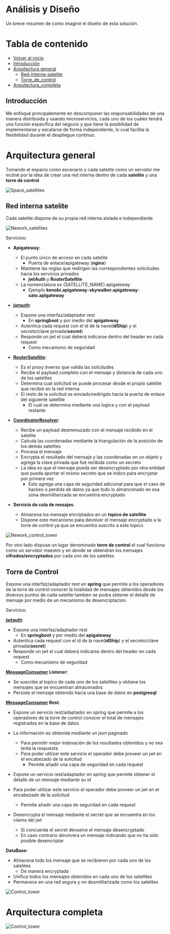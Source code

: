 # Análisis y Diseño

Un breve resumen de como imaginé el diseño de esta solución.

# Tabla de contenido

- [Volver al inicio](README.md)
- [Introducción](#introducción)
- [Arquitectura general](#arquitectura-general)
  - [Red-interna-satelite](#red-interna-satelite)
  - [Torre_de_control](#torre-de-control)
- [Arquitectura_completa](#arquitectura-completa)

## Introducción
Me enfoqué principalemente en descomponer las responsabilidades de una manera distribuida y usando microservicios, cada uno de los cuáles tendrá una función específica del negocio y que tiene la posibilidad de implementarse 
y escalarse de forma independiente, lo cual facilita la flexibilidad durante el despliegue continuo.

# Arquitectura general
Tomando el espacio como escenario y cada satelite como un servidor me incliné por la idea de crear una red interna dentro
de cada **satelite** y una **torre de control**

![Space_satellites](https://i.imgur.com/UBuH893.png)

## Red interna satelite

Cada satelite dispone de su propia red interna aislada e independiente


![Nework_satellites](https://i.imgur.com/GreEVR9.png)

Servicios:
- **Apigateway**:
  - El punto único de acceso en cada satelite 
    - Puerta de enlace/apigateway (**nginx**)
  - Mantiene las reglas que redirigen las correspondientes solicitudes hacia los servicios privados 
    - **jwtAuth** y **RouterSatellite**
  - La nomenclatura es {SATELLITE_NAME}.apigateway
    - Ejemplo **kenobi.apigateway**-**skywalker.apigateway**-**sato.apigateway**

- **[jwtauth](https://github.com/knvelasquez/jwtauth)**: 
  - Expone una interfaz/adaptador rest 
    - En **springboot** y por medio del **apigateway** 
  - Autentica cada request con el id de la nave(**idShip**) y el secreto/clave privada(**secret**)
  - Responde un jwt el cual deberá indicarse dentro del header en cada request 
    - Como mecanismo de seguridad

- **[RouterSatellite](https://github.com/knvelasquez/routersatellite)**:
  - Es el proxy inverso que valida las solicitudes
  - Recibe el payload completo con el mensaje y distancia de cada uno de los satelites
  - Determina cual solicitud se puede procesar desde el propio satelite que recibió en la red interna
  - El resto de la solicitud es enviado/redirigdo hacia la puerta de enlace del siguiente satellite
    - El cual se determina mediante una logica y con el payload restante
 

- **[CoordinatorResolver](https://github.com/knvelasquez/coordinateresolver)**:
  - Recibe un payload desmenuzado con el mensaje recibido en el satelite
  - Calcula las coordenadas mediante la triangulación de la posición de los demás satelites
  - Procesa el mensaje
  - Encrypta el resultado del mensaje y las coordenadas en un objeto y agrega la clave privada que fué recibida como un secreto
  - La idea es que el mensaje pueda ser desencryptado por otra entidad que pueda aportar el mismo secreto que se indico para encryptar por primera vez
    - Esto agrega una capa de seguridad adicional para que el caso de hackeo o perdida de datos ya que todo lo almancenado en esa zona desmilitarizada se encuentra encryptado
    

- **Servicio de cola de mesajes**:
  - Almacena los mensaje encriptados en un **topico de satellite**
  - Dispone este mecanismo para devolver el mensaje encryptado a la torre de control ya que se encuentra suscrito a este topico

![Nework_control_tower](https://i.imgur.com/j6ctz5E.png)

Por otro lado dispuse un lugar denominado **torre de control** el cual funciona como un servidor maestro y en donde se obtendrán los mensajes
**cifrados/encryptados** por cada uno de los satelites

## Torre de Control
Expone una interfaz/adaptador rest en **spring** que permite a los operadores de la torre de control conocer la totalidad de mensajes
obtenidos desde los diversos puntos de cada satelite tambien se podra obtener el detalle de 
mensaje por medio de un mecanismo de desencriptacion.

Servicios:

**[jwtauth](https://github.com/knvelasquez/jwtauth)**:
- Expone una interfaz/adaptador rest
    - En **springboot** y por medio del **apigateway**
- Autentica cada request con el id de la nave(**idShip**) y el secreto/clave privada(**secret**)
- Responde un jwt el cual deberá indicarse dentro del header en cada request
    - Como mecanismo de seguridad
  

**[MessageConsumer](https://github.com/knvelasquez/messageconsumer) Listener**: 
- Se suscribe al topico de cada uno de los satellites y obtiene los mensajes que se encuentran almacenados
- Persiste el mensaje obtenido hacia una base de datos en **postgresql**

**[MessageConsumer](https://github.com/knvelasquez/messageconsumer) Rest**:
- Expone un servicio rest/adaptador en spring que permite a los operadores de la torre de control conocer el total de mensajes registrados en la base de datos
- La información es obtenida mediante un json paginado
  - Para permitir mejor indexación de los resultados obtenidos y no sea lenta la respuesta
  - Para poder utilizar este servicio el operador debe proveer un jwt en el encabezado de la solicitud
    - Permite añadir una capa de seguridad en cada request

- Expone un servicio rest/adaptador en spring que permite obtener el detalle de un mensaje mediante su id
- Para poder utilizar este servicio el operador debe proveer un jwt en el encabezado de la solicitud
  - Permite añadir una capa de seguridad en cada request
- Desencrypta el mensaje mediante el secret que se encuentra en los claims del jwt
  - Si concuerda el secret devuelve el mensaje desencryptado
  - En caso contrario devolvera un mensaje indicando que no ha sido posible desencriptar

**DataBase**:
- Almacena tods los mensaje que se recibieron por cada uno de los satelites
  - De manera encryptada
- Unifica todos los mensajes obtenidos en cada uno de los satellites
- Permanece en una red segura y no desmilitarizada como los satelites

![Control_tower](https://i.imgur.com/k7EchoM.png)

# Arquitectura completa
![Control_tower](https://i.imgur.com/6h3LVIq.png)
